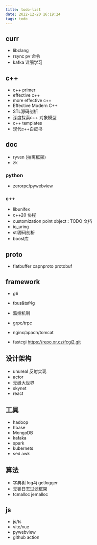 ```yaml
---
title: todo-list
date: 2022-12-20 16:19:24
tags: todo
---
```

## curr
- libclang
- rsync pv 命令
- kafka 详细学习


## c++
- c++ primer
- effective c++
- more effective c++
- Effective Modern C++
- STL源码剖析
- 深度探索c++ 对象模型
- c++ templates
- 现代c++白皮书
## doc
- ryven (抽离框架)
- zk

### python
- zerorpc/pywebview


### c++
- libunifex
- c++20 协程
- customization point object : TODO 文档
- io_uring
- stl源码剖析
- boost库
## proto

- flatbuffer capnproto protobuf

## framework
- g6
- tbus&tsf4g
- 监控机制

- grpc/trpc
- nginx/apach/tomcat
- fastcgi https://repo.or.cz/fcgi2.git


## 设计架构

- unureal 反射实现
- actor
- 无缝大世界
- skynet
- react

## 工具

- hadoop
- hbase
- MongoDB
- kafaka
- spark
- kubernets
- sed awk

## 算法
- 字典树 log4j getlogger 
- 无锁日志过滤框架
- tcmalloc jemalloc



## js
- js/ts
- vite/vue
- pywebview
- github action